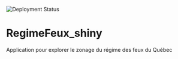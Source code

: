 ![Deployment Status](https://github.com/hgesdrn/RegimeFeux_shiny/actions/workflows/deploy.yml/badge.svg)

# RegimeFeux_shiny
Application pour explorer le zonage du régime des feux du Québec
